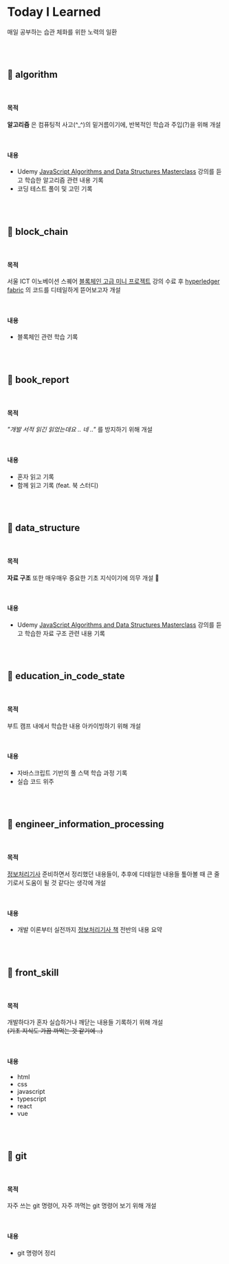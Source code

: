 # Today I Learned

매일 공부하는 습관 체화를 위한 노력의 일환

<br/>
<br/>

## 📂 algorithm

<br/>

#### 목적

**알고리즘** 은 컴퓨팅적 사고(^_^)의 밑거름이기에, 반복적인 학습과 주입(?)을 위해 개설 

<br/>

#### 내용

* Udemy [JavaScript Algorithms and Data Structures Masterclass](https://www.udemy.com/course/js-algorithms-and-data-structures-masterclass/) 강의를 듣고 학습한 알고리즘 관련 내용 기록
* 코딩 테스트 풀이 및 고민 기록

<br/>
<br/>

## 📂 block_chain

<br/>

#### 목적

서울 ICT 이노베이션 스퀘어 [블록체인 고급 미니 프로젝트](http://digital-itsa.or.kr/itsa/lms/atnlcReqst/reception.do?processCdArr=BC&lctreNo=238&menuNo=700019) 강의 수료 후 [hyperledger fabric](http://digital-itsa.or.kr/itsa/lms/atnlcReqst/reception.do?processCdArr=BC&lctreNo=238&menuNo=700019) 의 코드를 디테일하게 뜯어보고자 개설

<br/>

#### 내용

* 블록체인 관련 학습 기록

<br/>
<br/>

## 📂 book_report

<br/>

#### 목적

_"개발 서적 읽긴 읽었는데요 .. 네 .."_ 를 방지하기 위해 개설

<br/>

#### 내용

* 혼자 읽고 기록
* 함께 읽고 기록 (feat. 북 스터디)

<br/>
<br/>

## 📂 data_structure

<br/>

#### 목적

**자료 구조** 또한 매우매우 중요한 기초 지식이기에 의무 개설 🦾

<br/>

#### 내용

* Udemy [JavaScript Algorithms and Data Structures Masterclass](https://www.udemy.com/course/js-algorithms-and-data-structures-masterclass/) 강의를 듣고 학습한 자료 구조 관련 내용 기록

<br/>
<br/>

## 📂 education_in_code_state

<br/>

#### 목적

부트 캠프 내에서 학습한 내용 아카이빙하기 위해 개설

<br/>

#### 내용

* 자바스크립트 기반의 풀 스택 학습 과정 기록
* 실습 코드 위주

<br/>
<br/>

## 📂 engineer_information_processing

<br/>

#### 목적

[정보처리기사](http://www.q-net.or.kr/crf005.do?id=crf00505&jmCd=1320) 준비하면서 정리했던 내용들이, 추후에 디테일한 내용들 톺아볼 때 큰 줄기로서 도움이 될 것 같다는 생각에 개설

<br/>

#### 내용

* 개발 이론부터 실전까지 [정보처리기사 책](https://www.aladin.co.kr/m/mproduct.aspx?ItemId=324139406) 전반의 내용 요약

<br/>
<br/>

## 📂 front_skill

<br/>

#### 목적

개발하다가 혼자 실습하거나 깨닫는 내용들 기록하기 위해 개설  
~~(기초 지식도 가끔 까먹는 것 같기에 ..)~~

<br/>

#### 내용

* html
* css
* javascript
* typescript
* react
* vue

<br/>
<br/>

## 📂 git

<br/>

#### 목적

자주 쓰는 git 명령어, 자주 까먹는 git 명령어 보기 위해 개설

<br/>

#### 내용

* git 명령어 정리
